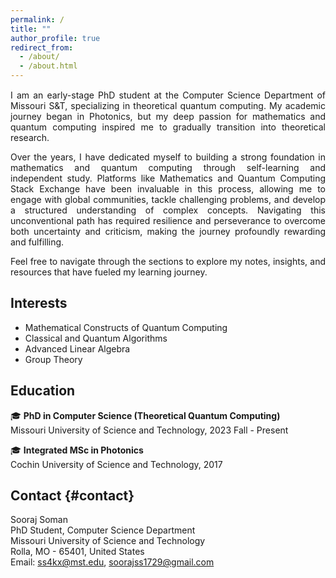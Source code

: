 ```yaml
---
permalink: /
title: ""
author_profile: true
redirect_from: 
  - /about/
  - /about.html
---
```


<style>
.text-block {
    text-indent: 0px;
    margin-top: 15px;
    margin-bottom: 15px;
    text-align: justify; /* Moved this from inline style */
}
</style>
    
<a name="about-me"></a>

<div class="text-block">
<p>I am an early-stage PhD student at the Computer Science Department of Missouri S&T, specializing in theoretical quantum computing. My academic journey began in Photonics, but my deep passion for mathematics and quantum computing inspired me to gradually transition into theoretical research.</p>

<p>Over the years, I have dedicated myself to building a strong foundation in mathematics and quantum computing through self-learning and independent study. Platforms like Mathematics and Quantum Computing Stack Exchange have been invaluable in this process, allowing me to engage with global communities, tackle challenging problems, and develop a structured understanding of complex concepts. Navigating this unconventional path has required resilience and perseverance to overcome both uncertainty and criticism, making the journey profoundly rewarding and fulfilling.</p>

<p>Feel free to navigate through the sections to explore my notes, insights, and resources that have fueled my learning journey.</p>
</div>

## Interests

- Mathematical Constructs of Quantum Computing
- Classical and Quantum Algorithms
- Advanced Linear Algebra
- Group Theory

## Education

🎓 **PhD in Computer Science (Theoretical Quantum Computing)**  
Missouri University of Science and Technology, 2023 Fall - Present

🎓 **Integrated MSc in Photonics**  
Cochin University of Science and Technology, 2017

## Contact {#contact}

<div style="font-size: 14px;">
Sooraj Soman<br>
PhD Student, Computer Science Department<br>
Missouri University of Science and Technology<br>  
Rolla, MO - 65401, United States<br>  
Email: <a href="ss4kx@mst.edu">ss4kx@mst.edu</a>, <a href="soorajss1729@gmail.com">soorajss1729@gmail.com</a> <br>
</div>

<!-- [soorajss1729@gmail.com](soorajss1729@gmail.com) -->

